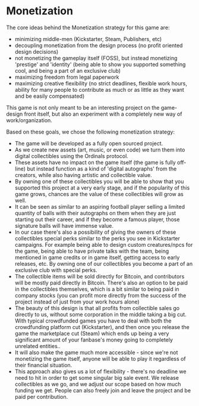 # Monetization

The core ideas behind the Monetization strategy for this game are:
- minimizing middle-men (Kickstarter, Steam, Publishers, etc)
- decoupling monetization from the design process (no profit oriented design decisions)
- not monetizing the gameplay itself (FOSS), but instead monetizing 'prestige' and 'identity' (being able to show you supported something cool, and being a part of an exclusive club)
- maximizing freedom from legal paperwork
- maximizing creative flexibility (no strict deadlines, flexible work hours, ability for many people to contribute as much or as little as they want and be easily compensated)

This game is not only meant to be an interesting project on the game-design front itself, but also an experiment with a completely new way of work/organization.


Based on these goals, we chose the following monetization strategy:
- The game will be developed as a fully open sourced project.
- As we create new assets (art, music, or even code) we turn them into digital collectibles using the Ordinals protocol.
- These assets have no impact on the game itself (the game is fully off-line) but instead function as a kind of 'digital autographs' from the creators, while also having artistic and collectible value.
- By owning one of these collectibles you will be able to show that you supported this project at a very early stage, and if the popularity of this game grows, chances are the value of these collectibles will grow as well.
- It can be seen as similar to an aspiring football player selling a limited quantity of balls with their autographs on them when they are just starting out their career, and if they become a famous player, those signature balls will have immense value.
- In our case there's also a possibility of giving the owners of these collectibles special perks similar to the perks you see in Kickstarter campaigns. For example being able to design custom creatures/npcs for the game, being able to have private talks with the team, being mentioned in game credits or in game itself, getting access to early releases, etc. By owning one of our collectibles you become a part of an exclusive club with special perks.
- The collectible items will be sold directly for Bitcoin, and contributors will be mostly paid directly in Bitcoin. There's also an option to be paid in the collectibles themselves, which is a bit similar to being paid in company stocks (you can profit more directly from the success of the project instead of just from your work hours alone)
- The beauty of this design is that all profits from collectible sales go directly to us, without some corporation in the middle taking a big cut. With typical crowdfunded games you have to deal with both the crowdfunding platform cut (Kickstarter), and then once you release the game the marketplace cut (Steam) which ends up being a very significant amount of your fanbase's money going to completely unrelated entities..
- It will also make the game much more accessible - since we're not monetizing the game itself, anyone will be able to play it regardless of their financial situation.
- This approach also gives us a lot of flexibility - there's no deadline we need to hit in order to get some singular big sale event. We release collectibles as we go, and we adjust our scope based on how much funding we get. People can also freely join and leave the project and be paid per contribution.

